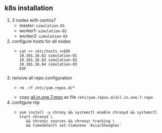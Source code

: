 ## k8s installation
1. 3 nodes with centos7
    * master: `simulation-01`
    * worker1: `simulation-02`
    * worker2: `simulation-03`
2. configure hosts for all nodes
    * ```shell
      cat >> /etc/hosts <<EOF
      10.101.16.62 simulation-01
      10.101.16.63 simulation-02
      10.101.16.64 simulation-03
      EOF
      ```
3. remove all repo configuration
    * ```shell
      rm -rf /etc/yum.repos.d/*
      ```
    * copy [all.in.one.7.repo](resources/all.in.one.7.repo.md) as file `/etc/yum.repos.d/all.in.one.7.repo`
4. configure ntp
    * ```shell
      yum install -y chrony && systemctl enable chronyd && systemctl start chronyd \
         && chronyc sources && chronyc tracking \
         && timedatectl set-timezone 'Asia/Shanghai'
      ```